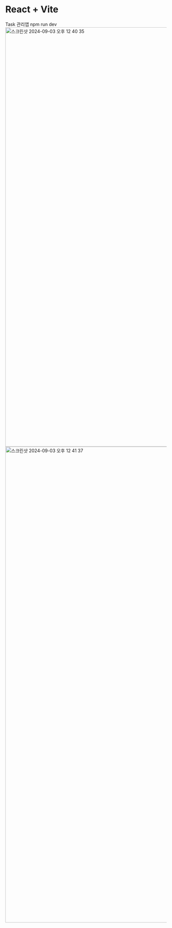 # React + Vite
Task 관리앱
npm run dev
<img width="1310" alt="스크린샷 2024-09-03 오후 12 40 35" src="https://github.com/user-attachments/assets/037bfd65-3621-46a7-ab33-f8a15e32aeaa">
<img width="1487" alt="스크린샷 2024-09-03 오후 12 41 37" src="https://github.com/user-attachments/assets/da72eca6-debf-42c5-a6c1-bbaa3ed3a6b8">


